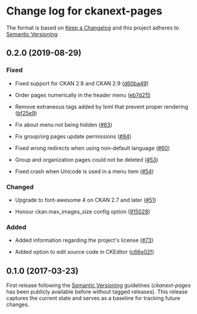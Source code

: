 # Change log for ckanext-pages

The format is based on [Keep a Changelog](http://keepachangelog.com/)
and this project adheres to [Semantic Versioning](http://semver.org/).

## 0.2.0 (2019-08-29)

### Fixed

- Fixed support for CKAN 2.8 and CKAN 2.9
  ([d60ba49](https://github.com/ckan/ckanext-pages/commit/d60ba49))

- Order pages numerically in the header menu
  ([eb7d215](https://github.com/ckan/ckanext-pages/commit/eb7d215)

- Remove extraneous tags added by lxml that prevent proper rendering
  ([bf25e9](https://github.com/ckan/ckanext-pages/commit/bf25e9))

- Fix about menu not being hidden
  ([#83](https://github.com/ckan/ckanext-pages/pull/83))

- Fix group/org pages update permissions
  ([#84](https://github.com/ckan/ckanext-pages/pull/84))

- Fixed wrong redirects when using non-default language
  ([#60](https://github.com/ckan/ckanext-pages/issues/60))

- Group and organization pages could not be deleted
  ([#53](https://github.com/ckan/ckanext-pages/issues/53))

- Fixed crash when Unicode is used in a menu item
  ([#54](https://github.com/ckan/ckanext-pages/issues/54))


### Changed

- Upgrade to font-awesome 4 on CKAN 2.7 and later
  ([#51](https://github.com/ckan/ckanext-pages/pull/51))

- Honour ckan.max_images_size config option
  ([915028](https://github.com/ckan/ckanext-pages/commit/915028))


### Added

- Added information regarding the project's license
  ([#73](https://github.com/ckan/ckanext-pages/issues/73))

- Added option to edit source code in CKEditor
 ([c66e02f](https://github.com/ckan/ckanext-pages/commit/c66e02f))


## 0.1.0 (2017-03-23)

First release following the [Semantic Versioning](http://semver.org/)
guidelines (*ckanext-pages* has been publicly available before without tagged
releases). This release captures the current state and serves as a baseline for
tracking future changes.


[Unreleased]: https://github.com/ckan/ckanext-pages/compare/release-v0.1.0...master

